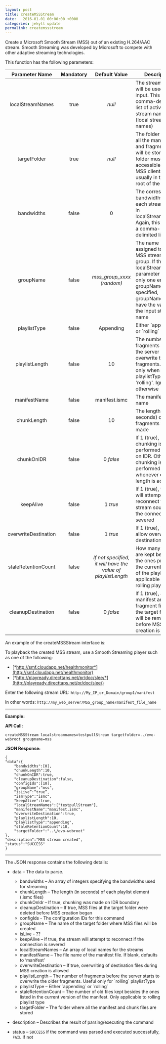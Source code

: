 ```yaml
---
layout: post
title: createMSSStream
date:   2016-01-01 00:00:00 +0000
categories: jekyll update
permalink: createmssstream
---
```


Create a Microsoft Smooth Stream (MSS) out of an existing H.264/AAC stream. Smooth Streaming was developed by Microsoft to compete with other adaptive streaming technologies.

This function has the following parameters:

|  **Parameter Name**  | **Mandatory** |            **Default Value**             | **Description**                          |
| :------------------: | :-----------: | :--------------------------------------: | ---------------------------------------- |
|   localStreamNames   |     true      |                  *null*                  | The stream(s) that will be used as the input. This is a comma-delimited list of active stream names (local stream names) |
|     targetFolder     |     true      |                  *null*                  | The folder where all the manifest and fragment files will be stored. This folder must be accessible by the MSS clients. It is usually in the web-root of the server |
|      bandwidths      |     false     |                    0                     | The corresponding bandwidths for each stream listed in localStreamNames. Again, this can be a comma-delimited list |
|      groupName       |     false     |       *mss\_group\_xxxx (random)*        | The name assigned to the MSS stream or group. If the localStreamNames parameter contains only one entry and groupName is not specified, groupName will have the value of the input stream name |
|     playlistType     |     false     |                Appending                 | Either \`appending\` or \`rolling\`      |
|    playlistLength    |     false     |                    10                    | The number of fragments before the server starts to overwrite the older fragments. Used only when playlistType is 'rolling'. Ignored otherwise |
|     manifestName     |     false     |              manifest.ismc               | The manifest file name                   |
|     chunkLength      |     false     |                    10                    | The length (in seconds) of fragments to be made |
|      chunkOnIDR      |     false     |                0 *false*                 | If 1 (true), chunking is performed ONLY on IDR. Otherwise, chunking is performed whenever chunk length is achieved |
|      keepAlive       |     false     |                 1 *true*                 | If 1 (true), the EMS will attempt to reconnect to the stream source if the connection is severed |
| overwriteDestination |     false     |                 1 *true*                 | If 1 (true), it will allow overwrite of destination files |
| staleRetentionCount  |     false     | *If not specified, it will have the value of playlistLength* | How many old files are kept besides the ones present in the current version of the playlist. Only applicable for rolling playlists |
|  cleanupDestination  |     false     |                0 *false*                 | If 1 (true), all manifest and fragment files in the target folder will be removed before MSS creation is started |

An example of the createMSSStream interface is:

To playback the created MSS stream, use a Smooth Streaming player such as one of the following:

- [*http://smf.cloudapp.net/healthmonitor*](http://smf.cloudapp.net/healthmonitor)
- [*http://playready.directtaps.net/pr/doc/slee/*](http://playready.directtaps.net/pr/doc/slee/)

Enter the following stream URL: `http://My_IP_or_Domain/group1/manifest`

In other words: `http://my_web_server/MSS_group_name/manifest_file_name`

------

**Example:**

**API Call:**

``` 
createMSSStream localstreamnames=testpullStream targetfolder=../evo-webroot groupname=mss
```

**JSON Response:**

``` 
{
"data":{
    "bandwidths":[0],
    "chunkLength":10,
    "chunkOnIDR":true,
    "cleanupDestination":false,
    "configIds":[10],
    "groupName":"mss",
    “isLive”:”true”,
    "ismType":"ismc",
    "keepAlive":true,
    "localStreamNames":["testpullStream"],
    "manifestName":"manifest.ismc",
    "overwriteDestination":true,
    "playlistLength":10,
    "playlistType":"appending",
    "staleRetentionCount":10,
    "targetFolder":"..\/evo-webroot"
},
"description":"MSS stream created",
"status":"SUCCESS"
}
```

------

The JSON response contains the following details:

- data – The data to parse.
  - bandwidths – An array of integers specifying the bandwidths used for streaming
  - chunkLength – The length (in seconds) of each playlist element (.ismc files)
  - chunkOnIdr – If true, chunking was made on IDR boundary
  - cleanupDestination – If true, MSS files at the target folder were deleted before MSS creation began
  - configIds - The configuration IDs for this command
  - groupName – The name of the target folder where MSS files will be created
  - isLive - ??
  - keepAlive – If true, the stream will attempt to reconnect if the connection is severed
  - localStreamNames – An array of local names for the streams
  - manifestName – The file name of the manifest file. If blank, defaults to ‘manifest’
  - overwriteDestination – If true, overwriting of destination files during MSS creation is allowed
  - playlistLength – The number of fragments before the server starts to overwrite the older fragments. Useful only for \`rolling\` playlistType
  - playlistType – Either \`appending\` or \`rolling\`
  - staleRetentionCount – The number of old files kept besides the ones listed in the current version of the manifest. Only applicable to rolling playlist type
  - targetFolder – The folder where all the manifest and chunk files are stored


- description – Describes the result of parsing/executing the command
  
- status – `SUCCESS` if the command was parsed and executed successfully, `FAIL` if not
  
  ​

